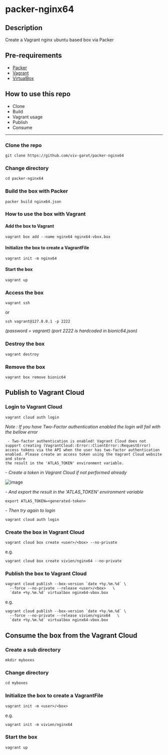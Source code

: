 # packer-nginx64

## Description
Create a Vagrant nginx ubuntu based box via Packer

## Pre-requirements

* [Packer](https://www.packer.io/downloads)
* [Vagrant](https://www.vagrantup.com/downloads)
* [VirtualBox](https://www.virtualbox.org/wiki/Downloads)

## How to use this repo

- Clone
- Build
- Vagrant usage
- Publish
- Consume 

---

### Clone the repo

```
git clone https://github.com/viv-garot/packer-nginx64
```

### Change directory

```
cd packer-nginx64
```

### Build the box with Packer

```
packer build nginx64.json
```

### How to use the box with Vagrant

#### Add the box to Vagrant

```
vagrant box add --name nginx64 nginx64-vbox.box
```

#### Initialize the box to create a VagrantFile

```
vagrant init -m nginx64
```

#### Start the box

```
vagrant up
```

### Access the box

```
vagrant ssh
```
or 
```
ssh vagrant@127.0.0.1 -p 2222 
```
*(password = vagrant)*
*(port 2222 is hardcoded in bionic64.json)*

### Destroy the box

```
vagrant destroy
```

### Remove the box

```
vagrant box remove bionic64
```


## Publish to Vagrant Cloud

### Login to Vagrant Cloud

```
vagrant cloud auth login
```

*Note : If you have Two-Factor authentication enabled the login will fail with the bellow error*
```
 - Two-factor authentication is enabled! Vagrant Cloud does not support creating (VagrantCloud::Error::ClientError::RequestError)
access tokens via the API when the user has two-factor authentication
enabled. Please create an access token using the Vagrant Cloud website and store
the result in the 'ATLAS_TOKEN' environment variable.
```

*- Create a token in Vagrant Cloud if not performed already*

![image](https://user-images.githubusercontent.com/85481359/124562546-6f819000-de3f-11eb-9609-8c5ed40dc159.png)

*- And export the result in the 'ATLAS_TOKEN' environment variable*

```
export ATLAS_TOKEN=<generated-token>
```

*- Then try again to login*

```
vagrant cloud auth login
```

### Create the box in Vagrant Cloud

```
vagrant cloud box create <user>/<box> --no-private
```
e.g.
```
vagrant cloud box create vivien/nginx64 --no-private
```

### Publish the box to Vagrant Cloud

```
vagrant cloud publish --box-version `date +%y.%m.%d` \
  --force --no-private --release <user>/<box>   \
  `date +%y.%m.%d` virtualbox nginx64-vbox.box
```

e.g.
```
vagrant cloud publish --box-version `date +%y.%m.%d` \
  --force --no-private --release vivien/nginx64   \
  `date +%y.%m.%d` virtualbox nginx64-vbox.box
```

## Consume the box from the Vagrant Cloud

### Create a sub directory

```
mkdir myboxes
```

### Change directory

```
cd myboxes
```

### Initialize the box to create a VagrantFile

```
vagrant init -m <user>/<box>
```

e.g.
```
vagrant init -m vivien/nginx64
```

### Start the box

```
vagrant up
```
